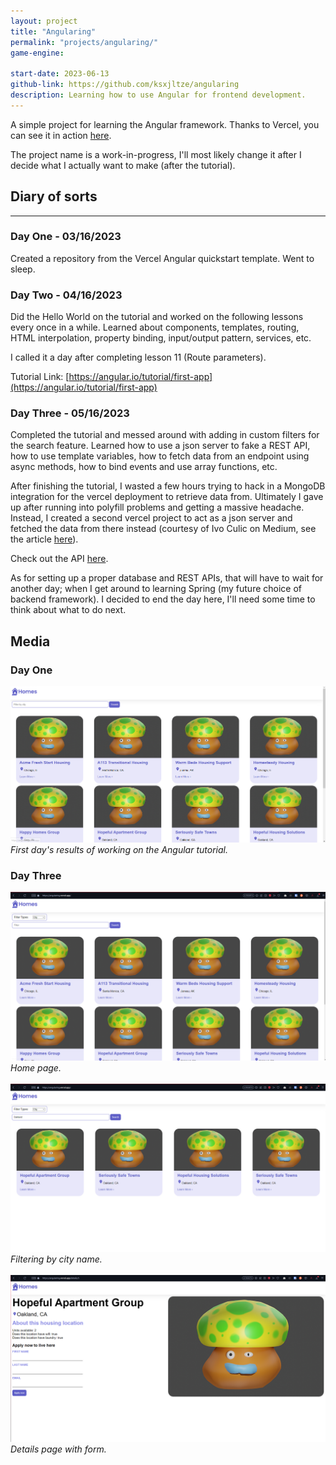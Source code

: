 ```yaml
---
layout: project
title: "Angularing"
permalink: "projects/angularing/"
game-engine:

start-date: 2023-06-13
github-link: https://github.com/ksxjltze/angularing
description: Learning how to use Angular for frontend development.
---
```


A simple project for learning the Angular framework.
Thanks to Vercel, you can see it in action [here](https://angularing.vercel.app/).

The project name is a work-in-progress, I'll most likely change it after I decide what I actually want to make (after the tutorial).

## Diary of sorts
<hr/>

### Day One - 03/16/2023
Created a repository from the Vercel Angular quickstart template. Went to sleep.

### Day Two - 04/16/2023
Did the Hello World on the tutorial and worked on the following lessons every once in a while. Learned about components, templates, routing, HTML interpolation, property binding, input/output pattern, services, etc.

I called it a day after completing lesson 11 (Route parameters).

Tutorial Link: [https://angular.io/tutorial/first-app](https://angular.io/tutorial/first-app)

### Day Three - 05/16/2023
Completed the tutorial and messed around with adding in custom filters for the search feature. Learned how to use a json server to fake a REST API, how to use template variables, how to fetch data from an endpoint using async methods, how to bind events and use array functions, etc.

After finishing the tutorial, I wasted a few hours trying to hack in a MongoDB integration for the vercel deployment to retrieve data from. Ultimately I gave up after running into polyfill problems and getting a massive headache. Instead, I created a second vercel project to act as a json server and fetched the data from there instead (courtesy of Ivo Culic on Medium, see the article [here](https://ivo-culic.medium.com/create-restful-api-with-json-server-and-deploy-it-to-vercel-d56061c1157a)).

Check out the API [here](https://quick-and-dirty-restful-api.vercel.app/).

As for setting up a proper database and REST APIs, that will have to wait for another day; when I get around to learning Spring (my future choice of backend framework).
I decided to end the day here, I'll need some time to think about what to do next.

## Media
### Day One
<img src="/images/angularing/angularing-day-one.png"/>
<i>First day's results of working on the Angular tutorial.</i>

### Day Three
<div id="day-three">
    <img src="/images/angularing/angularing-day-three-home.png"/>
    <i>Home page.</i>
    <br><br>
    <img src="/images/angularing/angularing-day-three-filter.png"/>
    <i>Filtering by city name.</i>
    <br><br>
    <img src="/images/angularing/angularing-day-three-details.png"/>
    <i>Details page with form.</i>
</div>